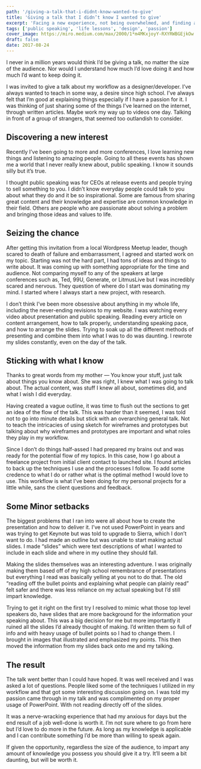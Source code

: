 ```yaml
---
path: '/giving-a-talk-that-i-didnt-know-wanted-to-give'
title: 'Giving a talk that I didn’t know I wanted to give'
excerpt: 'Facing a new experience, not being overwhelmed, and finding a new passion'
tags: ['public speaking', 'life lessons', 'design', 'passion']
cover_image: https://miro.medium.com/max/2000/1*m4MKxjoyY-RXYRWBGEjkOw.jpeg
draft: false
date: 2017-08-24
---
```


I never in a million years would think I’d be giving a talk, no matter the size of the audience. Nor would I understand how much I’d love doing it and how much I’d want to keep doing it.

I was invited to give a talk about my workflow as a designer/developer. I’ve always wanted to teach in some way, a desire since high school. I’ve always felt that I’m good at explaining things especially if I have a passion for it. I was thinking of just sharing some of the things I’ve learned on the internet, through written articles. Maybe work my way up to videos one day. Talking in front of a group of strangers, that seemed too outlandish to consider.

## Discovering a new interest

Recently I’ve been going to more and more conferences, I love learning new things and listening to amazing people. Going to all these events has shown me a world that I never really knew about, public speaking. I know it sounds silly but it’s true.

I thought public speaking was for CEOs at release events and people trying to sell something to you. I didn’t know everyday people could talk to you about what they do and it be so inspirational. Some are famous from sharing great content and their knowledge and expertise are common knowledge in their field. Others are people who are passionate about solving a problem and bringing those ideas and values to life.

## Seizing the chance

After getting this invitation from a local Wordpress Meetup leader, though scared to death of failure and embarrassment, I agreed and started work on my topic. Starting was not the hard part, I had tons of ideas and things to write about. It was coming up with something appropriate for the time and audience. Not comparing myself to any of the speakers at large conferences such as, Ted, 99U, Generate, or LitmusLive but I was incredibly scared and nervous. They question of where do I start was dominating my mind. I started where I always start a new project, with research.

I don’t think I’ve been more obsessive about anything in my whole life, including the never-ending revisions to my website. I was watching every video about presentation and public speaking. Reading every article on content arrangement, how to talk properly, understanding speaking pace, and how to arrange the slides. Trying to soak up all the different methods of presenting and combine them into what I was to do was daunting. I rewrote my slides constantly, even on the day of the talk.

## Sticking with what I know

Thanks to great words from my mother — You know your stuff, just talk about things you know about. She was right, I knew what I was going to talk about. The actual content, was stuff I knew all about, sometimes did, and what I wish I did everyday.

Having created a vague outline, it was time to flush out the sections to get an idea of the flow of the talk. This was harder than it seemed, I was told not to go into minute details but stick with an overarching general talk. Not to teach the intricacies of using sketch for wireframes and prototypes but talking about why wireframes and prototypes are important and what roles they play in my workflow.

Since I don’t do things half-assed I had prepared my brains out and was ready for the potential flow of my topics. In this case, how I go about a freelance project from initial client contact to launched site. I found articles to back up the techniques I use and the processes I follow. To add some credence to what I do or rather what is the optimal method I would love to use. This workflow is what I’ve been doing for my personal projects for a little while, sans the client questions and feedback.

## Some Minor setbacks

The biggest problems that I ran into were all about how to create the presentation and how to deliver it. I’ve not used PowerPoint in years and was trying to get Keynote but was told to upgrade to Sierra, which I don’t want to do. I had made an outline but was unable to start making actual slides. I made “slides” which were text descriptions of what I wanted to include in each slide and where in my outline they should fall.

Making the slides themselves was an interesting adventure. I was originally making them based off of my high school remembrance of presentations but everything I read was basically yelling at you not to do that. The old “reading off the bullet points and explaining what people can plainly read” felt safer and there was less reliance on my actual speaking but I’d still impart knowledge.

Trying to get it right on the first try I resolved to mimic what those top level speakers do, have slides that are more background for the information your speaking about. This was a big decision for me but more importantly it ruined all the slides I’d already thought of making. I’d written them so full of info and with heavy usage of bullet points so I had to change them. I brought in images that illustrated and emphasized my points. This then moved the information from my slides back onto me and my talking.

## The result

The talk went better than I could have hoped. It was well received and I was asked a lot of questions. People liked some of the techniques I utilized in my workflow and that got some interesting discussion going on. I was told my passion came through in my talk and was complimented on my proper usage of PowerPoint. With not reading directly off of the slides.

It was a nerve-wracking experience that had my anxious for days but the end result of a job well-done is worth it. I’m not sure where to go from here but I’d love to do more in the future. As long as my knowledge is applicable and I can contribute something I’d be more than willing to speak again.

If given the opportunity, regardless the size of the audience, to impart any amount of knowledge you possess you should give it a try. It’ll seem a bit daunting, but will be worth it.